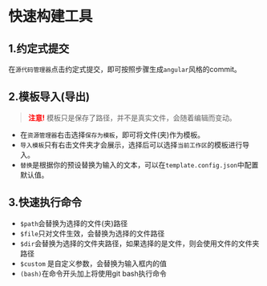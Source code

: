 # 快速构建工具

## 1.约定式提交

在`源代码管理器`点击约定式提交，即可按照步骤生成`angular`风格的commit。

## 2.模板导入(导出)

> **<span style="color:red">注意!</span>** 模板只是保存了路径，并不是真实文件，会随着编辑而变动。

- 在`资源管理器`右击选择`保存为模板`，即可将文件(夹)作为模板。
- `导入模板`只有右击文件夹才会展示，选择后可以选择`当前工作区`的模板进行导入。
- `替换`是根据你的预设替换为输入的文本，可以在`template.config.json`中配置默认值。

## 3.快速执行命令

- `$path`会替换为选择的文件(夹)路径
- `$file`只对文件生效，会替换为选择的文件路径
- `$dir`会替换为选择的文件夹路径，如果选择的是文件，则会使用文件的文件夹路径
- `$custom` 是自定义参数，会替换为输入框内的值
- `(bash)`在命令开头加上将使用git bash执行命令
